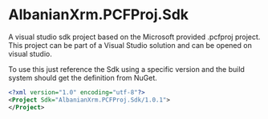 # AlbanianXrm.PCFProj.Sdk

A visual studio sdk project based on the Microsoft provided .pcfproj project. This project can be part of a Visual Studio solution and can be opened on visual studio.

To use this just reference the Sdk using a specific version and the build system should get the definition from NuGet.

```xml
<?xml version="1.0" encoding="utf-8"?>
<Project Sdk="AlbanianXrm.PCFProj.Sdk/1.0.1">
</Project>
```